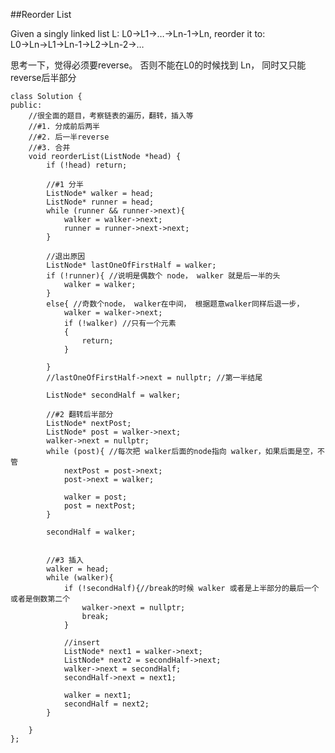 ##Reorder List    

Given a singly linked list L: L0→L1→…→Ln-1→Ln,
reorder it to: L0→Ln→L1→Ln-1→L2→Ln-2→…

思考一下，觉得必须要reverse。 否则不能在L0的时候找到 Ln， 同时又只能reverse后半部分


	class Solution {
	public:
	    //很全面的题目，考察链表的遍历，翻转，插入等
		//#1. 分成前后两半
		//#2. 后一半reverse
		//#3. 合并
		void reorderList(ListNode *head) {
			if (!head) return;
	        
	        //#1 分半
			ListNode* walker = head;
			ListNode* runner = head;
			while (runner && runner->next){
				walker = walker->next;
				runner = runner->next->next;
			}

			//退出原因
			ListNode* lastOneOfFirstHalf = walker;
			if (!runner){ //说明是偶数个 node， walker 就是后一半的头
				walker = walker;
			}
			else{ //奇数个node， walker在中间， 根据题意walker同样后退一步，
				walker = walker->next;
				if (!walker) //只有一个元素
				{
					return;
				}
				
			}
			//lastOneOfFirstHalf->next = nullptr; //第一半结尾

			ListNode* secondHalf = walker;

			//#2 翻转后半部分
			ListNode* nextPost;
			ListNode* post = walker->next;
			walker->next = nullptr;
			while (post){ //每次把 walker后面的node指向 walker，如果后面是空，不管
				nextPost = post->next;
				post->next = walker;

				walker = post;
				post = nextPost;
			}
			
			secondHalf = walker;

	        
	        //#3 插入
			walker = head;
			while (walker){
				if (!secondHalf){//break的时候 walker 或者是上半部分的最后一个或者是倒数第二个
					walker->next = nullptr;
					break;
				}

				//insert 
				ListNode* next1 = walker->next;
				ListNode* next2 = secondHalf->next;
				walker->next = secondHalf;
				secondHalf->next = next1;

				walker = next1;
				secondHalf = next2;
			}

		}
	};
